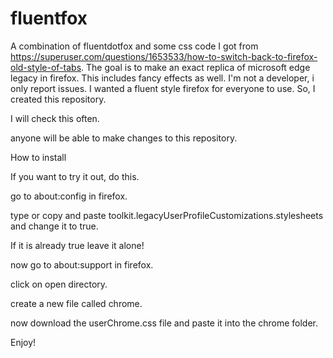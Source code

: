 # fluentfox
A combination of fluentdotfox and some css code I got from https://superuser.com/questions/1653533/how-to-switch-back-to-firefox-old-style-of-tabs. The goal is to make an exact replica of microsoft edge legacy in firefox. 
This includes fancy effects as well. 
I'm not a developer, i only report issues. 
I wanted a fluent style firefox for everyone to use. 
So, I created this repository. 

I will check this often. 

anyone will be able to make changes to this repository.

How to install

If you want to try it out, do this. 

go to about:config in firefox.

type or copy and paste toolkit.legacyUserProfileCustomizations.stylesheets and change it to true. 

If it is already true leave it alone! 

now go to about:support in firefox. 

click on open directory. 

create a new file called chrome.

now download the userChrome.css file and paste it into the chrome folder. 

Enjoy! 
